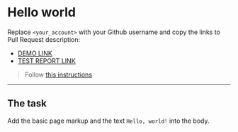# Hello world
Replace `<your_account>` with your Github username and copy the links to Pull Request description:
- [DEMO LINK](https://andrewchornobai.github.io/layout_hello-world/)
- [TEST REPORT LINK](https://andrewchornobai.github.io/layout_hello-world/report/html_report/)

> Follow [this instructions](https://mate-academy.github.io/layout_task-guideline/#how-to-solve-the-layout-tasks-on-github)
___

## The task
Add the basic page markup and the text `Hello, world!` into the body.
